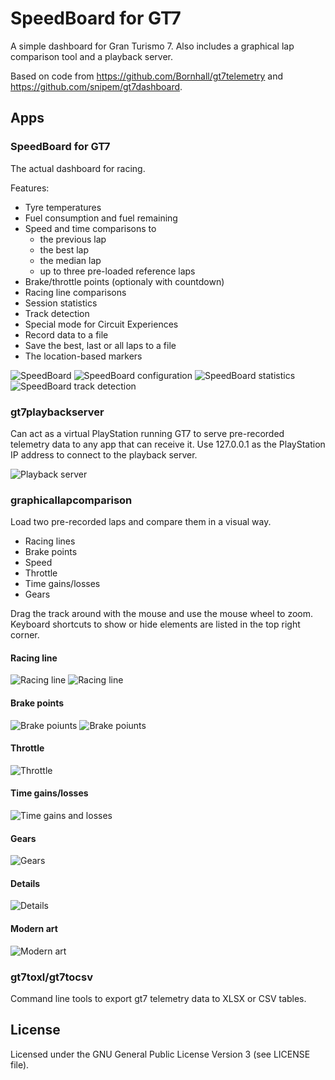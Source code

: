 # SpeedBoard for GT7
A simple dashboard for Gran Turismo 7. Also includes a graphical lap comparison tool and a playback server.

Based on code from https://github.com/Bornhall/gt7telemetry and https://github.com/snipem/gt7dashboard.

## Apps

### SpeedBoard for GT7

The actual dashboard for racing. 

Features:

- Tyre temperatures
- Fuel consumption and fuel remaining
- Speed and time comparisons to 
    - the previous lap
    - the best lap
    - the median lap
    - up to three pre-loaded reference laps
- Brake/throttle points (optionaly with countdown)
- Racing line comparisons
- Session statistics
- Track detection
- Special mode for Circuit Experiences
- Record data to a file
- Save the best, last or all laps to a file
- The location-based markers

![SpeedBoard](doc/speedboard4.png)
![SpeedBoard configuration](doc/speedboardconfig4.png)
![SpeedBoard statistics](doc/stats.png)
![SpeedBoard track detection](doc/trackdetect4.png)

### gt7playbackserver

Can act as a virtual PlayStation running GT7 to serve pre-recorded telemetry data to any app that can receive it. Use 127.0.0.1 as the PlayStation IP address to connect to the playback server.

![Playback server](doc/playbackserver.png)

### graphicallapcomparison

Load two pre-recorded laps and compare them in a visual way.

- Racing lines
- Brake points
- Speed
- Throttle
- Time gains/losses
- Gears

Drag the track around with the mouse and use the mouse wheel to zoom. Keyboard shortcuts to show or hide elements are listed in the top right corner.

#### Racing line
![Racing line](doc/raceline.png)
![Racing line](doc/raceline2.png)
#### Brake points
![Brake poiunts](doc/brakepoints.png)
![Brake poiunts](doc/timeatbrakepoints.png)
#### Throttle
![Throttle](doc/throttle.png)
#### Time gains/losses
![Time gains and losses](doc/timegains.png)
#### Gears
![Gears](doc/gearpoints.png)
#### Details
![Details](doc/details.png)
#### Modern art
![Modern art](doc/modernart.png)

### gt7toxl/gt7tocsv

Command line tools to export gt7 telemetry data to XLSX or CSV tables.

## License

Licensed under the GNU General Public License Version 3 (see LICENSE file).
